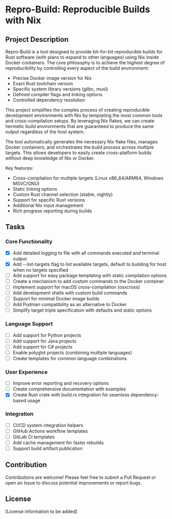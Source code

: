 # Repro-Build: Reproducible Builds with Nix

## Project Description

Repro-Build is a tool designed to provide bit-for-bit reproducible builds for Rust software (with plans to expand to other languages) using Nix inside Docker containers. The core philosophy is to achieve the highest degree of reproducibility by controlling every aspect of the build environment:

- Precise Docker image version for Nix
- Exact Rust toolchain version
- Specific system library versions (glibc, musl)
- Defined compiler flags and linking options
- Controlled dependency resolution

This project simplifies the complex process of creating reproducible development environments with Nix by templating the most common tools and cross-compilation setups. By leveraging Nix flakes, we can create hermetic build environments that are guaranteed to produce the same output regardless of the host system.

The tool automatically generates the necessary Nix flake files, manages Docker containers, and orchestrates the build process across multiple targets. This allows developers to easily create cross-platform builds without deep knowledge of Nix or Docker.

Key features:
- Cross-compilation for multiple targets (Linux x86_64/ARM64, Windows MSVC/GNU)
- Static linking options
- Custom Rust channel selection (stable, nightly)
- Support for specific Rust versions
- Additional Nix input management
- Rich progress reporting during builds

## Tasks

### Core Functionality
- [x] Add detailed logging to file with all commands executed and terminal output
- [x] Add --list-targets flag to list available targets, default to building for host when no targets specified
- [ ] Add support for easy package templating with static compilation options
- [ ] Create a mechanism to add custom commands to the Docker container
- [ ] Implement support for macOS cross-compilation (osxcross)
- [ ] Add development shells with custom build commands
- [ ] Support for minimal Docker image builds
- [ ] Add Podman compatibility as an alternative to Docker
- [ ] Simplify target triple specification with defaults and static options

### Language Support
- [ ] Add support for Python projects
- [ ] Add support for Java projects
- [ ] Add support for C# projects
- [ ] Enable polyglot projects (combining multiple languages)
- [ ] Create templates for common language combinations

### User Experience
- [ ] Improve error reporting and recovery options
- [ ] Create comprehensive documentation with examples
- [x] Create Rust crate with build.rs integration for seamless dependency-based usage

### Integration
- [ ] CI/CD system integration helpers
- [ ] GitHub Actions workflow templates
- [ ] GitLab CI templates
- [ ] Add cache management for faster rebuilds
- [ ] Support build artifact publication

## Contribution

Contributions are welcome! Please feel free to submit a Pull Request or open an Issue to discuss potential improvements or report bugs.

## License

[License information to be added] 